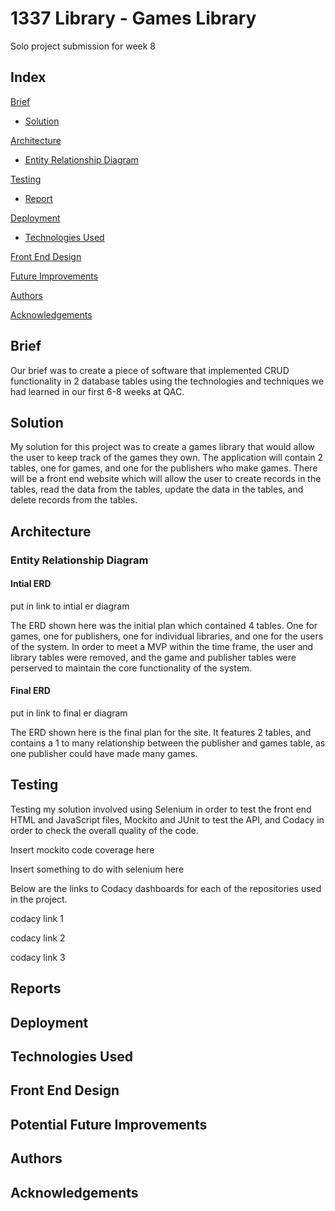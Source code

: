 # 1337 Library - Games Library



<p>Solo project submission for week 8</p>



## Index

[Brief](#brief) 

* [Solution](#solution) 



[Architecture](#architecture)

* [Entity Relationship Diagram](#erd) 



[Testing](#testing)

* [Report](#report) 



[Deployment](#deployment)

* [Technologies Used](#techused)



[Front End Design](#fedesign)



[Future Improvements](#improvements)



[Authors](#authors)



[Acknowledgements](#acknowledgements)



<a name="brief"></a>


## Brief



<p>Our brief was to create a piece of software that implemented CRUD functionality in 2 database tables using the technologies and techniques we had learned in our first 6-8 weeks at QAC.</p>


<a name="solution"></a>


## Solution

<p>My solution for this project was to create a games library that would allow the user to keep track of the games they own. The application will contain 2 tables, one for games, and one for the publishers who make games. There will be a front end website which will allow the user to create records in the tables, read the data from the tables, update the data in the tables, and delete records from the tables.</p>

<a name="architecture"></a>


## Architecture

<a name="erd"></a>


### Entity Relationship Diagram

#### Intial ERD

<p>put in link to intial er diagram</p>

<p>The ERD shown here was the initial plan which contained 4 tables. One for games, one for publishers, one for individual libraries, and one for the users of the system. In order to meet a MVP within the time frame, the user and library tables were removed, and the game and publisher tables were perserved to maintain the core functionality of the system.</p>

#### Final ERD

<p>put in link to final er diagram</p>

<p>The ERD shown here is the final plan for the site. It features 2 tables, and contains a 1 to many relationship between the publisher and games table, as one publisher could have made many games.</p>

<a name="testing"></a>


## Testing

<p>Testing my solution involved using Selenium in order to test the front end HTML and JavaScript files, Mockito and JUnit to test the API, and Codacy in order to check the overall quality of the code.</p>

<p>Insert mockito code coverage here</p>

<p></p>

<p>Insert something to do with selenium here</p>

<p></p>

<p>Below are the links to Codacy dashboards for each of the repositories used in the project.</p>

<p>codacy link 1</p>

<p>codacy link 2</p>

<p>codacy link 3</p>

<a name="report"></a>


## Reports

<a name="deployment"></a>


## Deployment

<a name="techused"></a>


## Technologies Used

<a name="fedesign"></a>


## Front End Design

<a name="improvements"></a>


## Potential Future Improvements

<a name="authors"></a>


## Authors

<a name="acknowledgements"></a>


## Acknowledgements